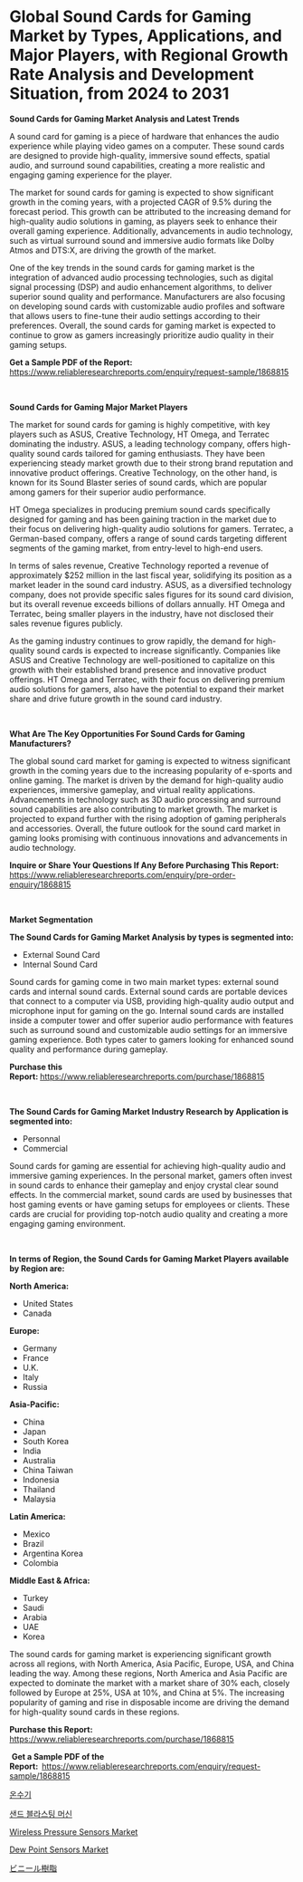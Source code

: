 <p><h1>Global Sound Cards for Gaming Market by Types, Applications, and Major Players, with Regional Growth Rate Analysis and Development Situation, from 2024 to 2031</h1></p><p><strong>Sound Cards for Gaming Market Analysis and Latest Trends</strong></p>
<p><p>A sound card for gaming is a piece of hardware that enhances the audio experience while playing video games on a computer. These sound cards are designed to provide high-quality, immersive sound effects, spatial audio, and surround sound capabilities, creating a more realistic and engaging gaming experience for the player.</p><p>The market for sound cards for gaming is expected to show significant growth in the coming years, with a projected CAGR of 9.5% during the forecast period. This growth can be attributed to the increasing demand for high-quality audio solutions in gaming, as players seek to enhance their overall gaming experience. Additionally, advancements in audio technology, such as virtual surround sound and immersive audio formats like Dolby Atmos and DTS:X, are driving the growth of the market.</p><p>One of the key trends in the sound cards for gaming market is the integration of advanced audio processing technologies, such as digital signal processing (DSP) and audio enhancement algorithms, to deliver superior sound quality and performance. Manufacturers are also focusing on developing sound cards with customizable audio profiles and software that allows users to fine-tune their audio settings according to their preferences. Overall, the sound cards for gaming market is expected to continue to grow as gamers increasingly prioritize audio quality in their gaming setups.</p></p>
<p><strong>Get a Sample PDF of the Report:&nbsp;</strong> <a href="https://www.reliableresearchreports.com/enquiry/request-sample/1868815">https://www.reliableresearchreports.com/enquiry/request-sample/1868815</a></p>
<p>&nbsp;</p>
<p><strong>Sound Cards for Gaming Major Market Players</strong></p>
<p><p>The market for sound cards for gaming is highly competitive, with key players such as ASUS, Creative Technology, HT Omega, and Terratec dominating the industry. ASUS, a leading technology company, offers high-quality sound cards tailored for gaming enthusiasts. They have been experiencing steady market growth due to their strong brand reputation and innovative product offerings. Creative Technology, on the other hand, is known for its Sound Blaster series of sound cards, which are popular among gamers for their superior audio performance. </p><p>HT Omega specializes in producing premium sound cards specifically designed for gaming and has been gaining traction in the market due to their focus on delivering high-quality audio solutions for gamers. Terratec, a German-based company, offers a range of sound cards targeting different segments of the gaming market, from entry-level to high-end users.</p><p>In terms of sales revenue, Creative Technology reported a revenue of approximately $252 million in the last fiscal year, solidifying its position as a market leader in the sound card industry. ASUS, as a diversified technology company, does not provide specific sales figures for its sound card division, but its overall revenue exceeds billions of dollars annually. HT Omega and Terratec, being smaller players in the industry, have not disclosed their sales revenue figures publicly.</p><p>As the gaming industry continues to grow rapidly, the demand for high-quality sound cards is expected to increase significantly. Companies like ASUS and Creative Technology are well-positioned to capitalize on this growth with their established brand presence and innovative product offerings. HT Omega and Terratec, with their focus on delivering premium audio solutions for gamers, also have the potential to expand their market share and drive future growth in the sound card industry.</p></p>
<p>&nbsp;</p>
<p><strong>What Are The Key Opportunities For Sound Cards for Gaming Manufacturers?</strong></p>
<p><p>The global sound card market for gaming is expected to witness significant growth in the coming years due to the increasing popularity of e-sports and online gaming. The market is driven by the demand for high-quality audio experiences, immersive gameplay, and virtual reality applications. Advancements in technology such as 3D audio processing and surround sound capabilities are also contributing to market growth. The market is projected to expand further with the rising adoption of gaming peripherals and accessories. Overall, the future outlook for the sound card market in gaming looks promising with continuous innovations and advancements in audio technology.</p></p>
<p><strong>Inquire or Share Your Questions If Any Before Purchasing This Report:</strong> <a href="https://www.reliableresearchreports.com/enquiry/pre-order-enquiry/1868815">https://www.reliableresearchreports.com/enquiry/pre-order-enquiry/1868815</a></p>
<p>&nbsp;</p>
<p><strong>Market Segmentation</strong></p>
<p><strong>The Sound Cards for Gaming Market Analysis by types is segmented into:</strong></p>
<p><ul><li>External Sound Card</li><li>Internal Sound Card</li></ul></p>
<p><p>Sound cards for gaming come in two main market types: external sound cards and internal sound cards. External sound cards are portable devices that connect to a computer via USB, providing high-quality audio output and microphone input for gaming on the go. Internal sound cards are installed inside a computer tower and offer superior audio performance with features such as surround sound and customizable audio settings for an immersive gaming experience. Both types cater to gamers looking for enhanced sound quality and performance during gameplay.</p></p>
<p><strong>Purchase this Report:&nbsp;</strong><a href="https://www.reliableresearchreports.com/purchase/1868815">https://www.reliableresearchreports.com/purchase/1868815</a></p>
<p>&nbsp;</p>
<p><strong>The Sound Cards for Gaming Market Industry Research by Application is segmented into:</strong></p>
<p><ul><li>Personnal</li><li>Commercial</li></ul></p>
<p><p>Sound cards for gaming are essential for achieving high-quality audio and immersive gaming experiences. In the personal market, gamers often invest in sound cards to enhance their gameplay and enjoy crystal clear sound effects. In the commercial market, sound cards are used by businesses that host gaming events or have gaming setups for employees or clients. These cards are crucial for providing top-notch audio quality and creating a more engaging gaming environment.</p></p>
<p>&nbsp;</p>
<p><strong>In terms of Region, the Sound Cards for Gaming Market Players available by Region are:</strong></p>
<p>
    <p> <strong> North America: </strong>
        <ul>
            <li>United States</li>
            <li>Canada</li>
        </ul>
        </p> 
    <p> <strong> Europe: </strong>
        <ul>
            <li>Germany</li>
            <li>France</li>
            <li>U.K.</li>
            <li>Italy</li>
            <li>Russia</li>
        </ul>
        </p> 
    <p> <strong> Asia-Pacific: </strong>
        <ul>
            <li>China</li>
            <li>Japan</li>
            <li>South Korea</li>
            <li>India</li>
            <li>Australia</li>
            <li>China Taiwan</li>
            <li>Indonesia</li>
            <li>Thailand</li>
            <li>Malaysia</li>
        </ul>
        </p> 
    <p> <strong> Latin America: </strong>
        <ul>
            <li>Mexico</li>
            <li>Brazil</li>
            <li>Argentina Korea</li>
            <li>Colombia</li>
        </ul>
        </p> 
    <p> <strong> Middle East & Africa: </strong>
        <ul>
            <li>Turkey</li>
            <li>Saudi</li>
            <li>Arabia</li>
            <li>UAE</li>
            <li>Korea</li>
        </ul>
    </p>
    </p>
<p><p>The sound cards for gaming market is experiencing significant growth across all regions, with North America, Asia Pacific, Europe, USA, and China leading the way. Among these regions, North America and Asia Pacific are expected to dominate the market with a market share of 30% each, closely followed by Europe at 25%, USA at 10%, and China at 5%. The increasing popularity of gaming and rise in disposable income are driving the demand for high-quality sound cards in these regions.</p></p>
<p><strong>Purchase this Report: </strong><a href="https://www.reliableresearchreports.com/purchase/1868815">https://www.reliableresearchreports.com/purchase/1868815</a></p>
<p>&nbsp;<strong>Get a Sample PDF of the Report:&nbsp;&nbsp;</strong><a href="https://www.reliableresearchreports.com/enquiry/request-sample/1868815">https://www.reliableresearchreports.com/enquiry/request-sample/1868815</a></p>
<p><strong></strong></p>
<p><p><a href="https://github.com/fredrickeglers/Market-Research-Report-List-1/blob/main/786946611579.md">온수기</a></p><p><a href="https://github.com/bunxhcci35271755/Market-Research-Report-List-1/blob/main/819836511578.md">샌드 블라스팅 머신</a></p><p><a href="https://github.com/Chiragrp22/Market-Research-Report-List-3/blob/main/wireless-pressure-sensors-market.md">Wireless Pressure Sensors Market</a></p><p><a href="https://github.com/derrinmiltonellis35gcl/Market-Research-Report-List-2/blob/main/dew-point-sensors-market.md">Dew Point Sensors Market</a></p><p><a href="https://github.com/efcvopdgkdx128/Market-Research-Report-List-1/blob/main/402135812298.md">ビニール樹脂</a></p></p>